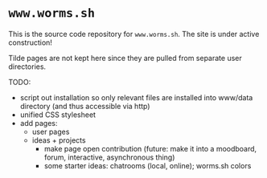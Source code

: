 # `www.worms.sh`

This is the source code repository for `www.worms.sh`. The site is under active
construction!

Tilde pages are not kept here since they are pulled from separate user
directories.

TODO:
- script out installation so only relevant files are installed into www/data
  directory (and thus accessible via http)
- unified CSS stylesheet
- add pages:
    - user pages
    - ideas + projects
        - make page open contribution (future: make it into a moodboard, forum,
          interactive, asynchronous thing)
        - some starter ideas: chatrooms (local, online); worms.sh colors

